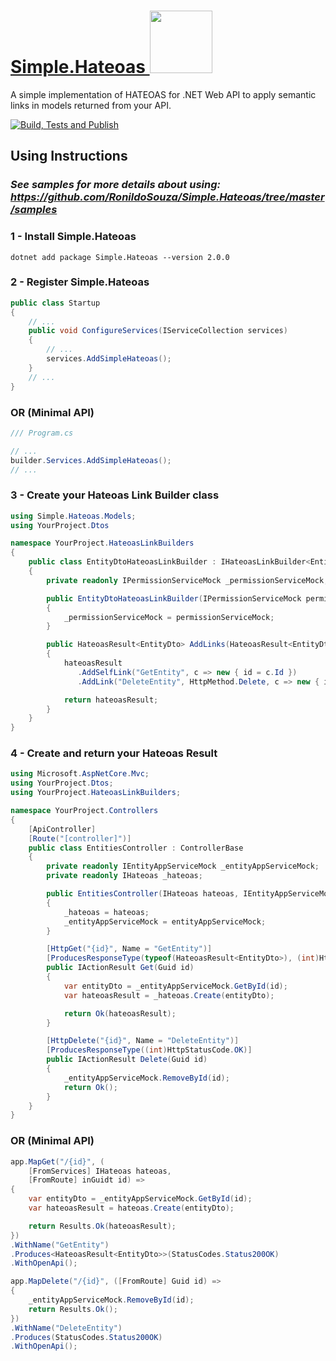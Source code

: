 # <a href="https://www.nuget.org/packages/Simple.Hateoas">Simple.Hateoas <img width="100px" src="https://learn.microsoft.com/pt-br/dotnet/standard/library-guidance/media/nuget/nuget-logo.png"></a>
A simple implementation of HATEOAS for .NET Web API to apply semantic links in models returned from your API.

[![Build, Tests and Publish](https://github.com/RonildoSouza/Simple.Hateoas/actions/workflows/dotnet.yml/badge.svg)](https://github.com/RonildoSouza/Simple.Hateoas/actions/workflows/dotnet.yml)


## Using Instructions
### *See samples for more details about using: https://github.com/RonildoSouza/Simple.Hateoas/tree/master/samples*

### **1 - Install Simple.Hateoas**
```
dotnet add package Simple.Hateoas --version 2.0.0 
```

### **2 - Register Simple.Hateoas**
```csharp
public class Startup
{
    // ...
    public void ConfigureServices(IServiceCollection services)
    {
        // ...
        services.AddSimpleHateoas();
    }
    // ...
}
```

### OR (Minimal API)
```csharp
/// Program.cs

// ...
builder.Services.AddSimpleHateoas();
// ...
```

### **3 - Create your Hateoas Link Builder class**
```csharp
using Simple.Hateoas.Models;
using YourProject.Dtos

namespace YourProject.HateoasLinkBuilders
{
    public class EntityDtoHateoasLinkBuilder : IHateoasLinkBuilder<EntityDto>
    {
        private readonly IPermissionServiceMock _permissionServiceMock;

        public EntityDtoHateoasLinkBuilder(IPermissionServiceMock permissionServiceMock)
        {
            _permissionServiceMock = permissionServiceMock;
        }

        public HateoasResult<EntityDto> AddLinks(HateoasResult<EntityDto> hateoasResult)
        {
            hateoasResult
               .AddSelfLink("GetEntity", c => new { id = c.Id })
               .AddLink("DeleteEntity", HttpMethod.Delete, c => new { id = c.Id }, _ => _permissionServiceMock.UserLoggedIsAdmin());

            return hateoasResult;
        }
    }
}
```

### **4 - Create and return your Hateoas Result**
```csharp
using Microsoft.AspNetCore.Mvc;
using YourProject.Dtos;
using YourProject.HateoasLinkBuilders;

namespace YourProject.Controllers
{
    [ApiController]
    [Route("[controller]")]
    public class EntitiesController : ControllerBase
    {
        private readonly IEntityAppServiceMock _entityAppServiceMock;
        private readonly IHateoas _hateoas;

        public EntitiesController(IHateoas hateoas, IEntityAppServiceMock entityAppServiceMock)
        {
            _hateoas = hateoas;
            _entityAppServiceMock = entityAppServiceMock;
        }

        [HttpGet("{id}", Name = "GetEntity")]
        [ProducesResponseType(typeof(HateoasResult<EntityDto>), (int)HttpStatusCode.OK)]
        public IActionResult Get(Guid id)
        {
            var entityDto = _entityAppServiceMock.GetById(id);
            var hateoasResult = _hateoas.Create(entityDto);

            return Ok(hateoasResult);
        }        

        [HttpDelete("{id}", Name = "DeleteEntity")]
        [ProducesResponseType((int)HttpStatusCode.OK)]
        public IActionResult Delete(Guid id)
        {
            _entityAppServiceMock.RemoveById(id);
            return Ok();
        }
    }
}
```

### OR (Minimal API)
```csharp
app.MapGet("/{id}", (
    [FromServices] IHateoas hateoas,
    [FromRoute] inGuidt id) =>
{
    var entityDto = _entityAppServiceMock.GetById(id);
    var hateoasResult = hateoas.Create(entityDto);

    return Results.Ok(hateoasResult);
})
.WithName("GetEntity")
.Produces<HateoasResult<EntityDto>>(StatusCodes.Status200OK)
.WithOpenApi();

app.MapDelete("/{id}", ([FromRoute] Guid id) =>
{
    _entityAppServiceMock.RemoveById(id);
    return Results.Ok();
})
.WithName("DeleteEntity")
.Produces(StatusCodes.Status200OK)
.WithOpenApi();
```
